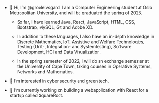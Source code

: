 - 👋 Hi, I’m @grooleivsgard! I am a Computer Engineering student at Oslo Metropolitan University, and will be graduated the spring of 2023. 
    - So far, I have learned Java, React, JavaScript, HTML, CSS, Bootstrap, MySQL, Git and Adobe XD.
    - In addition to these languages, I also have an in-depth knowledge in Discrete Mathematics, IoT, Assistive and Welfare Technologies, Testing (Unit-, Integration- and Systemtesting),                Software Development, HCI and Data Visualization. 

    - In the spring semester of 2022, I will do an exchange semester at the University of Cape Town, taking courses in Operative Systems, Networks and Mathematics. 
   
- 👀 I’m interested in cyber security and green tech. 
- 🌱 I’m currently working on building a webapplication with React for a startup called SquareRoot. 


<!---
grooleivsgard/grooleivsgard is a ✨ special ✨ repository because its `README.md` (this file) appears on your GitHub profile.
You can click the Preview link to take a look at your changes.
--->
